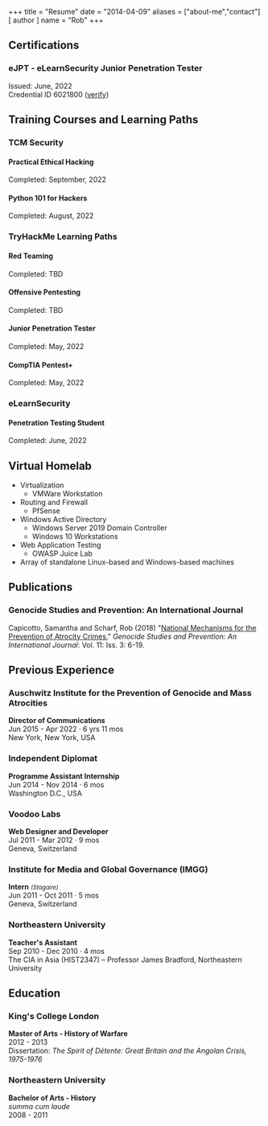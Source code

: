 +++
title = "Resume"
date = "2014-04-09"
aliases = ["about-me","contact"]
[ author ]
  name = "Rob"
+++

## Certifications
### eJPT - eLearnSecurity Junior Penetration Tester
Issued: June, 2022<br/>
Credential ID 6021800 ([verify](https://www.elearnsecurity.com/certification/verify?c=c39650b8-befc-4d54-a493-d5c98fad57b4))

## Training Courses and Learning Paths
### TCM Security
#### Practical Ethical Hacking
Completed: September, 2022
#### Python 101 for Hackers
Completed: August, 2022

### TryHackMe <span class="small-grey"> Learning Paths</span>
#### Red Teaming
Completed: TBD
#### Offensive Pentesting
Completed: TBD
#### Junior Penetration Tester
Completed: May, 2022
#### CompTIA Pentest+
Completed: May, 2022

### eLearnSecurity
#### Penetration Testing Student
Completed: June, 2022

## Virtual Homelab
* Virtualization
  * VMWare Workstation
* Routing and Firewall
  * PfSense 
* Windows Active Directory
  * Windows Server 2019 Domain Controller
  * Windows 10 Workstations
* Web Application Testing
  * OWASP Juice Lab
* Array of standalone Linux-based and Windows-based machines

## Publications
### Genocide Studies and Prevention: An International Journal
Capicotto, Samantha and Scharf, Rob (2018) "[National Mechanisms for the Prevention of Atrocity Crimes](https://digitalcommons.usf.edu/gsp/vol11/iss3/5/)," *Genocide Studies and Prevention: An International Journal*: Vol. 11: Iss. 3: 6-19.

## Previous Experience
### Auschwitz Institute for the Prevention of Genocide and Mass Atrocities
**Director of Communications**<br/>
Jun 2015 - Apr 2022 · 6 yrs 11 mos<br/>
New York, New York, USA

### Independent Diplomat
**Programme Assistant Internship**<br/>
Jun 2014 - Nov 2014 · 6 mos<br/>
Washington D.C., USA

### Voodoo Labs
**Web Designer and Developer**<br/>
Jul 2011 - Mar 2012 · 9 mos<br/>
Geneva, Switzerland

### Institute for Media and Global Governance (IMGG)
**Intern** <small><em>(Stagaire)</em></small><br/>
Jun 2011 - Oct 2011 · 5 mos<br/>
Geneva, Switzerland

### Northeastern University<br/>
**Teacher's Assistant**<br/>
Sep 2010 - Dec 2010 · 4 mos<br/>
The CIA in Asia (HIST2347) – Professor James Bradford, Northeastern University

## Education
### King's College London
**Master of Arts - History of Warfare**<br/>
2012 - 2013<br/>
Dissertation: <em>The Spirit of Détente: Great Britain and the Angolan Crisis, 1975-1976</em>

### Northeastern University
**Bachelor of Arts - History** <br/>
*summa cum laude*<br/>
2008 - 2011
